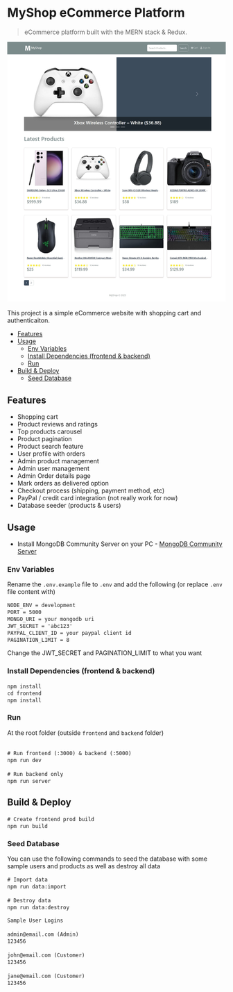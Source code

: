 # MyShop eCommerce Platform

> eCommerce platform built with the MERN stack & Redux.

<img src="./frontend/public/images/screens.png">

This project is a simple eCommerce  website with shopping cart and authenticaiton. 

<!-- toc -->

  * [Features](#features)
  * [Usage](#usage)
    + [Env Variables](#env-variables)
    + [Install Dependencies (frontend & backend)](#install-dependencies-frontend--backend)
    + [Run](#run)
  * [Build & Deploy](#build--deploy)
    + [Seed Database](#seed-database)

<!-- tocstop -->

## Features

- Shopping cart
- Product reviews and ratings
- Top products carousel
- Product pagination
- Product search feature
- User profile with orders
- Admin product management
- Admin user management
- Admin Order details page
- Mark orders as delivered option
- Checkout process (shipping, payment method, etc)
- PayPal / credit card integration (not really work for now)
- Database seeder (products & users)

## Usage

- Install MongoDB Community Server on your PC - [MongoDB Community Server ](https://www.mongodb.com/try/download/community)

### Env Variables

Rename the `.env.example` file to `.env`  and add the following (or replace `.env` file content with)

```
NODE_ENV = development
PORT = 5000
MONGO_URI = your mongodb uri
JWT_SECRET = 'abc123'
PAYPAL_CLIENT_ID = your paypal client id
PAGINATION_LIMIT = 8
```

Change the JWT_SECRET and PAGINATION_LIMIT to what you want

### Install Dependencies (frontend & backend)

```
npm install
cd frontend
npm install
```

### Run

At the root folder (outside `frontend` and `backend` folder)

```

# Run frontend (:3000) & backend (:5000)
npm run dev

# Run backend only
npm run server
```

## Build & Deploy

```
# Create frontend prod build
npm run build
```

### Seed Database

You can use the following commands to seed the database with some sample users and products as well as destroy all data

```
# Import data
npm run data:import

# Destroy data
npm run data:destroy
```

```
Sample User Logins

admin@email.com (Admin)
123456

john@email.com (Customer)
123456

jane@email.com (Customer)
123456
```
